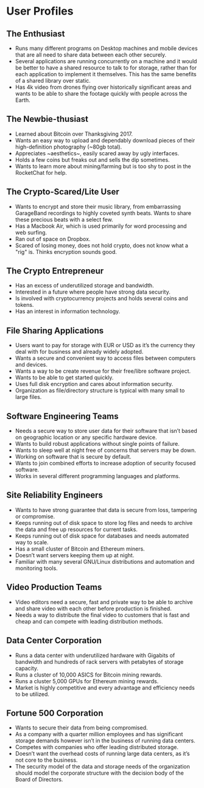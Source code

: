 # User Profiles

## The Enthusiast
- Runs many different programs on Desktop machines and mobile devices that are all need to share data between each other securely.
- Several applications are running concurrently on a machine and it would be better to have a shared resource to talk to for storage, rather than for each application to implement it themselves. This has the same benefits of a shared library over static.
- Has 4k video from drones flying over historically significant areas and wants to be able to share the footage quickly with people across the Earth.

## The Newbie-thusiast
- Learned about Bitcoin over Thanksgiving 2017.
- Wants an easy way to upload and dependably download pieces of their high-definition photography (~80gb total).
- Appreciates ~aesthetics~, easily scared away by ugly interfaces.
- Holds a few coins but freaks out and sells the dip sometimes.
- Wants to learn more about mining/farming but is too shy to post in the RocketChat for help.

## The Crypto-Scared/Lite User
- Wants to encrypt and store their music library, from embarrassing GarageBand recordings to highly coveted synth beats. Wants to share these precious beats with a select few.
- Has a Macbook Air, which is used primarily for word processing and web surfing.
- Ran out of space on Dropbox.
- Scared of losing money, does not hold crypto, does not know what a "rig" is. Thinks encryption sounds good.

## The Crypto Entrepreneur
- Has an excess of underutilized storage and bandwidth.
- Interested in a future where people have strong data security.
- Is involved with cryptocurrency projects and holds several coins and tokens.
- Has an interest in information technology.

## File Sharing Applications
- Users want to pay for storage with EUR or USD as it’s the currency they deal with for business and already widely adopted.
- Wants a secure and convenient way to access files between computers and devices.
- Wants a way to be create revenue for their free/libre software project.
- Wants to be able to get started quickly.
- Uses full disk encryption and cares about information security.
- Organization as file/directory structure is typical with many small to large files.

## Software Engineering Teams
- Needs a secure way to store user data for their software that isn’t based on geographic location or any specific hardware device.
- Wants to build robust applications without single points of failure.
- Wants to sleep well at night free of concerns that servers may be down.
- Working on software that is secure by default.
- Wants to join combined efforts to increase adoption of security focused software.
- Works in several different programming languages and platforms.

## Site Reliability Engineers
- Wants to have strong guarantee that data is secure from loss, tampering or compromise.
- Keeps running out of disk space to store log files and needs to archive the data and free up resources for current tasks.
- Keeps running out of disk space for databases and needs automated way to scale.
- Has a small cluster of Bitcoin and Ethereum miners.
- Doesn’t want servers keeping them up at night.
- Familiar with many several GNU/Linux distributions and automation and monitoring tools.

## Video Production Teams
- Video editors need a secure, fast and private way to be able to archive and share video with each other before production is finished.
- Needs a way to distribute the final video to customers that is fast and cheap and can compete with leading distribution methods.

## Data Center Corporation
- Runs a data center with underutilized hardware with Gigabits of bandwidth and hundreds of rack servers with petabytes of storage capacity.
- Runs a cluster of 10,000 ASICS for Bitcoin mining rewards.
- Runs a cluster 5,000 GPUs for Ethereum mining rewards.
- Market is highly competitive and every advantage and efficiency needs to be utilized.

## Fortune 500 Corporation
- Wants to secure their data from being compromised.
- As a company with a quarter million employees and has significant storage demands however isn’t in the business of running data centers.
- Competes with companies who offer leading distributed storage.
- Doesn’t want the overhead costs of running large data centers, as it’s not core to the business.
- The security model of the data and storage needs of the organization should model the corporate structure with the decision body of the Board of Directors.
